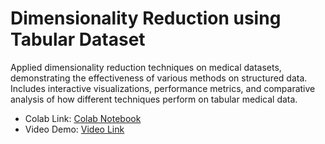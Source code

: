 # Dimensionality Reduction using Tabular Dataset

Applied dimensionality reduction techniques on medical datasets, demonstrating the effectiveness of various methods on structured data. Includes interactive visualizations, performance metrics, and comparative analysis of how different techniques perform on tabular medical data.

- Colab Link: [Colab Notebook](https://colab.research.google.com/github/pruthvik-sheth/CMPE-255-Data-Mining/blob/main/Assignments/Dimensionality-Reduction/tabular/Dimensionality_Reduction_Tabular_Dataset.ipynb)
- Video Demo: [Video Link](https://youtube.com/your-demo-link)
